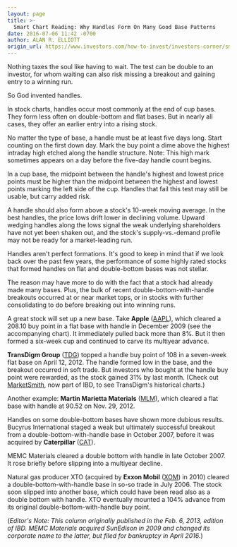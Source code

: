 ```yaml
---
layout: page
title: >-
  Smart Chart Reading: Why Handles Form On Many Good Base Patterns
date: 2016-07-06 11:42 -0700
author: ALAN R. ELLIOTT
origin_url: https://www.investors.com/how-to-invest/investors-corner/smart-chart-reading-why-handles-form-on-many-good-base-patterns/
---
```


Nothing taxes the soul like having to wait. The test can be double to an investor, for whom waiting can also risk missing a breakout and gaining entry to a winning run.

So God invented handles.

In stock charts, handles occur most commonly at the end of cup bases. They form less often on double-bottom and flat bases. But in nearly all cases, they offer an earlier entry into a rising stock.

No matter the type of base, a handle must be at least five days long. Start counting on the first down day. Mark the buy point a dime above the highest intraday high etched along the handle structure. Note: This high mark sometimes appears on a day before the five-day handle count begins.

In a cup base, the midpoint between the handle's highest and lowest price points must be higher than the midpoint between the highest and lowest points marking the left side of the cup. Handles that fail this test may still be usable, but carry added risk.

A handle should also form above a stock's 10-week moving average. In the best handles, the price lows drift lower in declining volume. Upward wedging handles along the lows signal the weak underlying shareholders have not yet been shaken out, and the stock's supply-vs.-demand profile may not be ready for a market-leading run.

Handles aren't perfect formations. It's good to keep in mind that if we look back over the past few years, the performance of some highly rated stocks that formed handles on flat and double-bottom bases was not stellar.

The reason may have more to do with the fact that a stock had already made many bases. Plus, the bulk of recent double-bottom-with-handle breakouts occurred at or near market tops, or in stocks with further consolidating to do before breaking out into winning runs.

A great stock will set up a new base. Take **Apple** ([AAPL](https://research.investors.com/quote.aspx?symbol=AAPL)), which cleared a 208.10 buy point in a flat base with handle in December 2009 (see the accompanying chart). It immediately pulled back more than 8%. But it then formed a six-week cup and continued to carve its multiyear advance.

**TransDigm Group** ([TDG](https://research.investors.com/quote.aspx?symbol=TDG)) topped a handle buy point of 108 in a seven-week flat base on April 12, 2012. The handle formed low in the base, and the breakout occurred in soft trade. But investors who bought at the handle buy point were rewarded, as the stock gained 31% by last month. (Check out [MarketSmith](http://marketsmith.investors.com/), now part of IBD, to see TransDigm's historical charts.)

Another example: **Martin Marietta Materials** ([MLM](https://research.investors.com/quote.aspx?symbol=MLM)), which cleared a flat base with handle at 90.52 on Nov. 29, 2012.

Handles on some double-bottom bases have shown more dubious results. Bucyrus International staged a weak but ultimately successful breakout from a double-bottom-with-handle base in October 2007, before it was acquired by **Caterpillar** ([CAT](https://research.investors.com/quote.aspx?symbol=CAT)).

MEMC Materials cleared a double bottom with handle in late October 2007. It rose briefly before slipping into a multiyear decline.

Natural gas producer XTO (acquired by **Exxon Mobil** ([XOM](https://research.investors.com/quote.aspx?symbol=XOM)) in 2010) cleared a double-bottom-with-handle base in so-so trade in July 2006. The stock soon slipped into another base, which could have been read also as a double bottom with handle. XTO eventually mounted a 104% advance from its original double-bottom-with-handle buy point.

(_Editor's Note: This column originally published in the Feb. 6, 2013, edition of IBD. MEMC Materials acquired SunEdison in 2009 and changed its corporate name to the latter, but filed for bankruptcy in April 2016._)
